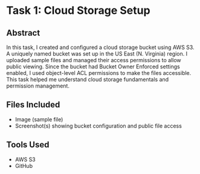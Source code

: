 # Task 1: Cloud Storage Setup

## Abstract
In this task, I created and configured a cloud storage bucket using AWS S3. A uniquely named bucket was set up in the US East (N. Virginia) region. I uploaded sample files and managed their access permissions to allow public viewing. Since the bucket had Bucket Owner Enforced settings enabled, I used object-level ACL permissions to make the files accessible. This task helped me understand cloud storage fundamentals and permission management.

## Files Included
- Image (sample file)
- Screenshot(s) showing bucket configuration and public file access

## Tools Used
- AWS S3
- GitHub

